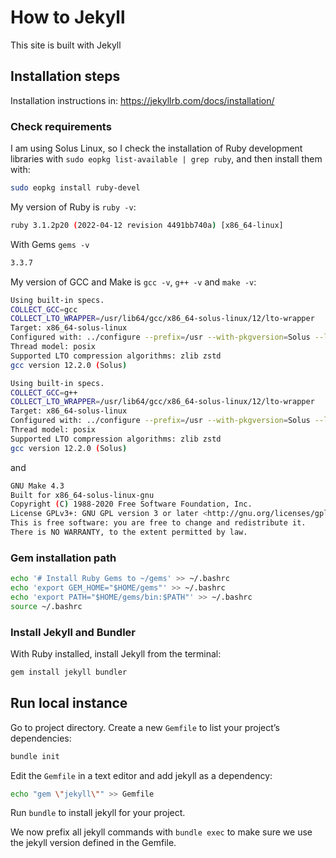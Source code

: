 # How to Jekyll

This site is built with Jekyll

## Installation steps
Installation instructions in: https://jekyllrb.com/docs/installation/


### Check requirements

I am using Solus Linux, so I check the installation of Ruby development libraries with `sudo eopkg list-available | grep ruby`, and then install them with:

```sh
sudo eopkg install ruby-devel
```

My version of Ruby is `ruby -v`:

```sh
ruby 3.1.2p20 (2022-04-12 revision 4491bb740a) [x86_64-linux]
```
With Gems `gems -v`
```sh
3.3.7
```

My version of GCC and Make is `gcc -v`, `g++ -v` and `make -v`:
```sh
Using built-in specs.
COLLECT_GCC=gcc
COLLECT_LTO_WRAPPER=/usr/lib64/gcc/x86_64-solus-linux/12/lto-wrapper
Target: x86_64-solus-linux
Configured with: ../configure --prefix=/usr --with-pkgversion=Solus --libdir=/usr/lib64 --libexecdir=/usr/lib64 --with-system-zlib --enable-cet --enable-default-pie --enable-default-ssp --enable-lto --enable-shared --enable-threads=posix --enable-gnu-indirect-function --enable-__cxa_atexit --enable-plugin --enable-gold --enable-ld=default --enable-clocale=gnu --enable-multilib --with-multilib-list=m32,m64 --with-gcc-major-version-only --with-bugurl=https://dev.getsol.us/ --with-build-config=bootstrap-lto-lean --with-arch_32=i686 --enable-linker-build-id --with-linker-hash-style=gnu --with-gnu-ld --build=x86_64-solus-linux --target=x86_64-solus-linux --enable-languages=c,c++,fortran,ada
Thread model: posix
Supported LTO compression algorithms: zlib zstd
gcc version 12.2.0 (Solus) 
```

```sh
Using built-in specs.
COLLECT_GCC=g++
COLLECT_LTO_WRAPPER=/usr/lib64/gcc/x86_64-solus-linux/12/lto-wrapper
Target: x86_64-solus-linux
Configured with: ../configure --prefix=/usr --with-pkgversion=Solus --libdir=/usr/lib64 --libexecdir=/usr/lib64 --with-system-zlib --enable-cet --enable-default-pie --enable-default-ssp --enable-lto --enable-shared --enable-threads=posix --enable-gnu-indirect-function --enable-__cxa_atexit --enable-plugin --enable-gold --enable-ld=default --enable-clocale=gnu --enable-multilib --with-multilib-list=m32,m64 --with-gcc-major-version-only --with-bugurl=https://dev.getsol.us/ --with-build-config=bootstrap-lto-lean --with-arch_32=i686 --enable-linker-build-id --with-linker-hash-style=gnu --with-gnu-ld --build=x86_64-solus-linux --target=x86_64-solus-linux --enable-languages=c,c++,fortran,ada
Thread model: posix
Supported LTO compression algorithms: zlib zstd
gcc version 12.2.0 (Solus) 
```

and

```sh
GNU Make 4.3
Built for x86_64-solus-linux-gnu
Copyright (C) 1988-2020 Free Software Foundation, Inc.
License GPLv3+: GNU GPL version 3 or later <http://gnu.org/licenses/gpl.html>
This is free software: you are free to change and redistribute it.
There is NO WARRANTY, to the extent permitted by law.
```

### Gem installation path

```sh
echo '# Install Ruby Gems to ~/gems' >> ~/.bashrc
echo 'export GEM_HOME="$HOME/gems"' >> ~/.bashrc
echo 'export PATH="$HOME/gems/bin:$PATH"' >> ~/.bashrc
source ~/.bashrc
```

### Install Jekyll and Bundler
With Ruby installed, install Jekyll from the terminal:
```sh
gem install jekyll bundler
```


## Run local instance
Go to project directory. Create a new `Gemfile` to list your project’s dependencies:

```sh
bundle init
```

Edit the `Gemfile` in a text editor and add jekyll as a dependency:

```sh
echo "gem \"jekyll\"" >> Gemfile
```
Run `bundle` to install jekyll for your project.

We now prefix all jekyll commands with `bundle exec` to make sure we use the jekyll version defined in the Gemfile.
